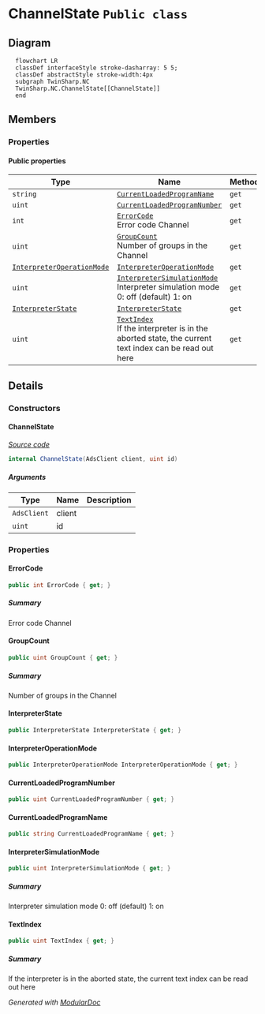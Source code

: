 # ChannelState `Public class`

## Diagram
```mermaid
  flowchart LR
  classDef interfaceStyle stroke-dasharray: 5 5;
  classDef abstractStyle stroke-width:4px
  subgraph TwinSharp.NC
  TwinSharp.NC.ChannelState[[ChannelState]]
  end
```

## Members
### Properties
#### Public  properties
| Type | Name | Methods |
| --- | --- | --- |
| `string` | [`CurrentLoadedProgramName`](#currentloadedprogramname) | `get` |
| `uint` | [`CurrentLoadedProgramNumber`](#currentloadedprogramnumber) | `get` |
| `int` | [`ErrorCode`](#errorcode)<br>Error code Channel | `get` |
| `uint` | [`GroupCount`](#groupcount)<br>Number of groups in the Channel | `get` |
| [`InterpreterOperationMode`](./InterpreterOperationMode.md) | [`InterpreterOperationMode`](#interpreteroperationmode) | `get` |
| `uint` | [`InterpreterSimulationMode`](#interpretersimulationmode)<br>Interpreter simulation mode 0: off (default) 1: on | `get` |
| [`InterpreterState`](./InterpreterState.md) | [`InterpreterState`](#interpreterstate) | `get` |
| `uint` | [`TextIndex`](#textindex)<br>If the interpreter is in the aborted state, the current text index can be read out here | `get` |

## Details
### Constructors
#### ChannelState
[*Source code*](https://github.com///blob//TwinSharp/NC/ChannelState.cs#L10)
```csharp
internal ChannelState(AdsClient client, uint id)
```
##### Arguments
| Type | Name | Description |
| --- | --- | --- |
| `AdsClient` | client |   |
| `uint` | id |   |

### Properties
#### ErrorCode
```csharp
public int ErrorCode { get; }
```
##### Summary
Error code Channel

#### GroupCount
```csharp
public uint GroupCount { get; }
```
##### Summary
Number of groups in the Channel

#### InterpreterState
```csharp
public InterpreterState InterpreterState { get; }
```

#### InterpreterOperationMode
```csharp
public InterpreterOperationMode InterpreterOperationMode { get; }
```

#### CurrentLoadedProgramNumber
```csharp
public uint CurrentLoadedProgramNumber { get; }
```

#### CurrentLoadedProgramName
```csharp
public string CurrentLoadedProgramName { get; }
```

#### InterpreterSimulationMode
```csharp
public uint InterpreterSimulationMode { get; }
```
##### Summary
Interpreter simulation mode 0: off (default) 1: on

#### TextIndex
```csharp
public uint TextIndex { get; }
```
##### Summary
If the interpreter is in the aborted state, the current text index can be read out here

*Generated with* [*ModularDoc*](https://github.com/hailstorm75/ModularDoc)
